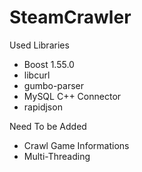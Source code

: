 SteamCrawler
============

Used Libraries

- Boost 1.55.0
- libcurl
- gumbo-parser
- MySQL C++ Connector
- rapidjson

Need To be Added

- Crawl Game Informations
- Multi-Threading
